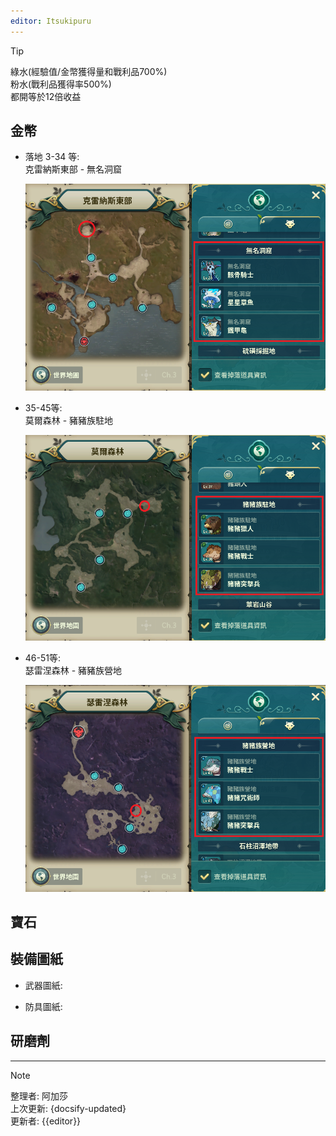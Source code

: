 ```yaml
---
editor: Itsukipuru
---
```


> [!TIP]
> 綠水(經驗值/金幣獲得量和戰利品700%)  
> 粉水(戰利品獲得率500%)  
> 都開等於12倍收益  

## 金幣

* 落地 3-34 等:  
    克雷納斯東部 - 無名洞窟

    ![克雷納斯東部](figures/resources/gold/3-34.png)

* 35-45等:  
    莫爾森林 - 豬豬族駐地

    ![莫爾森林](figures/resources/gold/35-45.png)

* 46-51等:  
    瑟雷涅森林 - 豬豬族營地

    ![瑟雷涅森林](figures/resources/gold/46-51.png)

## 寶石

## 裝備圖紙

* 武器圖紙:

* 防具圖紙:

## 研磨劑

---

> [!NOTE]
> 整理者: 阿加莎  
> 上次更新: {docsify-updated}  
> 更新者: {{editor}}
